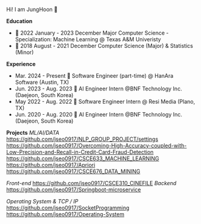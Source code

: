 Hi! I am JungHoon 👋

**Education**

  * 🌱 2022 January - 2023 December Major Computer Science - Specialization: Machine Learning @ Texas A&M Univeristy
  * 🌱 2018 August  - 2021 December Computer Science (Major) & Statistics (Minor)

**Experience**

  * Mar. 2024 - Present   💼  Software Engineer (part-time) @ HanAra Software (Austin, TX)
  * Jun. 2023 - Aug. 2023 💼  AI Engineer Intern @BNF Technology Inc. (Daejeon, South Korea)
  * May  2022 - Aug. 2022 💼  Software Engineer Intern @ Resi Media (Plano, TX)
  * Jun. 2020 - Aug. 2020 💼  AI Engineer Intern @BNF Technology Inc. (Daejeon, South Korea)

**Projects**
  *ML/AI/DATA*
    https://github.com/jseo0917/NLP_GROUP_PROJECT/settings
    https://github.com/jseo0917/Overcoming-High-Accuracy-coupled-with-Low-Precision-and-Recall-in-Credit-Card-Fraud-Detection
    https://github.com/jseo0917/CSCE633_MACHINE_LEARNING
    https://github.com/jseo0917/Apriori
    https://github.com/jseo0917/CSCE676_DATA_MINING

  *Front-end*
    https://github.com/jseo0917/CSCE310_CINEFILE
  *Backend*    
    https://github.com/jseo0917/Springboot-microservice 

  *Operating System & TCP / IP*
    https://github.com/jseo0917/SocketProgramming
    https://github.com/jseo0917/Operating-System
    
<!--
**jseo0917/jseo0917** is a ✨ _special_ ✨ repository because its `README.md` (this file) appears on your GitHub profile.

Here are some ideas to get you started:

- 🔭 I’m currently working on ...
- 🌱 I’m currently learning ...
- 👯 I’m looking to collaborate on ...
- 🤔 I’m looking for help with ...
- 💬 Ask me about ...
- 📫 How to reach me: ...
- 😄 Pronouns: ...
- ⚡ Fun fact: ...
-->
